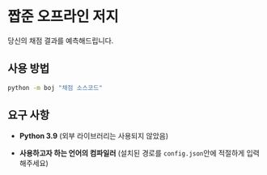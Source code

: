 # 짭준 오프라인 저지

당신의 채점 결과를 예측해드립니다.

## 사용 방법

```bash
python -m boj "채점 소스코드"
```

## 요구 사항

* **Python 3.9** (외부 라이브러리는 사용되지 않았음)

* **사용하고자 하는 언어의 컴파일러** (설치된 경로를 `config.json`안에 적절하게 입력해주세요)
